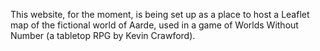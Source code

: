 This website, for the moment, is being set up as a place to host a Leaflet map of the fictional world of Aarde, used in a game of Worlds Without Number (a tabletop RPG by Kevin Crawford).
